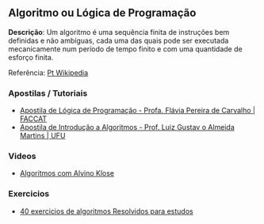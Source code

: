 ## Algoritmo ou Lógica de Programação
<strong>Descrição</strong>: Um algoritmo é uma sequência finita de instruções bem definidas e não ambíguas, cada uma das quais pode ser executada mecanicamente num período de tempo finito e com uma quantidade de esforço finita. 

Referência: [Pt Wikipedia](http://pt.wikipedia.org/wiki/Algoritmo)
<br/>

### Apostilas / Tutoriais

<ul>
<li><a href="https://fit.faccat.br/~fpereira/apostilas/apostila_algoritmos_mar2007.pdf">Apostila de Lógica de Programação - Profa. Flávia Pereira de Carvalho | FACCAT</a></li>
<li><a href="http://www.facom.ufu.br/~gustavo/IC/Programacao/Apostila_Algoritmos.pdf">Apostila de Introdução a Algoritmos - Prof. Luiz Gustav
o Almeida Martins | UFU</a></li>
</ul>

### Videos

<ul>
<li><a href="https://www.youtube.com/watch?v=3hv5_hWPIeo">Algoritmos com Alvino Klose</a></li>
</ul>

### Exercicios

<ul>
<li><a href="http://algoritmizando.com/desenvolvimento/40-exercicios-de-algoritmos-resolvidos-para-estudo/">40 exercicios de algoritmos Resolvidos para estudos</a></li>
</ul>
